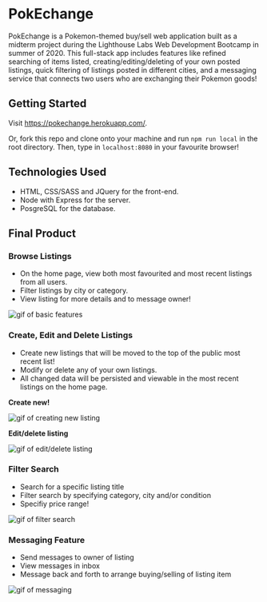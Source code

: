 # PokEchange

PokEchange is a Pokemon-themed buy/sell web application built as a midterm project during the Lighthouse Labs Web Development Bootcamp in summer of 2020. This full-stack app includes features like refined searching of items listed, creating/editing/deleting of your own posted listings, quick filtering of listings posted in different cities, and a messaging service that connects two users who are exchanging their Pokemon goods!

## Getting Started

Visit https://pokechange.herokuapp.com/.

Or, fork this repo and clone onto your machine and run `npm run local` in the root directory. Then, type in `localhost:8080` in your favourite browser!

## Technologies Used

* HTML, CSS/SASS and JQuery for the front-end.
* Node with Express for the server.
* PosgreSQL for the database.

## Final Product

### Browse Listings

* On the home page, view both most favourited and most recent listings from all users.
* Filter listings by city or category.
* View listing for more details and to message owner!

![gif of basic features](https://github.com/mgibby91/pokechange/blob/master/img/pokechange-home.gif?raw=true)

### Create, Edit and Delete Listings

* Create new listings that will be moved to the top of the public most recent list!
* Modify or delete any of your own listings.
* All changed data will be persisted and viewable in the most recent listings on the home page.

**Create new!**

![gif of creating new listing](https://github.com/mgibby91/pokechange/blob/master/img/pokechange-newlisting.gif?raw=true)

**Edit/delete listing**

![gif of edit/delete listing](https://github.com/mgibby91/pokechange/blob/master/img/pokechange-editdelete.gif?raw=true)

### Filter Search

* Search for a specific listing title
* Filter search by specifying category, city and/or condition
* Specifiy price range!

![gif of filter search](https://github.com/mgibby91/pokechange/blob/master/img/pokechange-filter-search.gif?raw=true)

### Messaging Feature

* Send messages to owner of listing
* View messages in inbox
* Message back and forth to arrange buying/selling of listing item

![gif of messaging](https://github.com/mgibby91/pokechange/blob/master/img/pokexchange-messaging.gif?raw=true)



